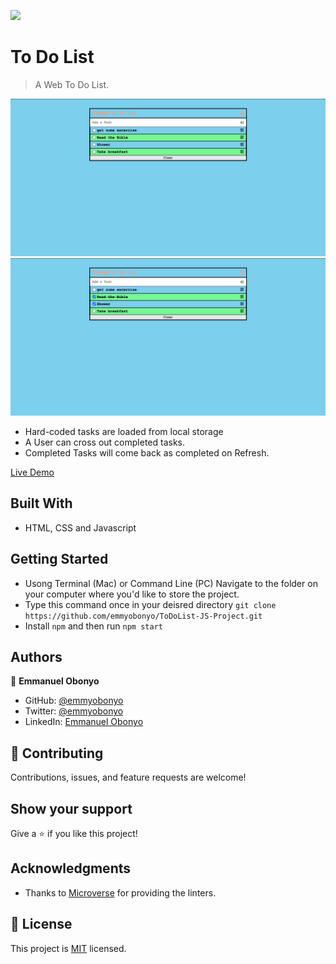 ![](https://img.shields.io/badge/Microverse-blueviolet)

# To Do List

> A Web To Do List.

![screenshot](./screen.png)
![screenshot](./screen2.png)

- Hard-coded tasks are loaded from local storage
- A User can cross out completed tasks.
- Completed Tasks will come back as completed on Refresh.

[Live Demo](https://emmyobonyo.github.io/ToDoList-JS-Project/)

## Built With

- HTML, CSS and Javascript

## Getting Started
- Usong Terminal (Mac) or Command Line (PC) Navigate to the folder on your computer where you'd like to store the project.
- Type this command once in your deisred directory ```git clone https://github.com/emmyobonyo/ToDoList-JS-Project.git```
- Install ```npm``` and then run ```npm start```
## Authors

👤 **Emmanuel Obonyo**

- GitHub: [@emmyobonyo](https://github.com/emmyobonyo)
- Twitter: [@emmyobonyo](https://twitter.com/emmyobonyo)
- LinkedIn: [Emmanuel Obonyo](https://www.linkedin.com/in/emmanuel-obonyo-3728a2200/)
## 🤝 Contributing

Contributions, issues, and feature requests are welcome!

## Show your support

Give a ⭐️ if you like this project!

## Acknowledgments

- Thanks to [Microverse](https://microverse.org) for providing the linters.

## 📝 License

This project is [MIT](./MIT.md) licensed.
